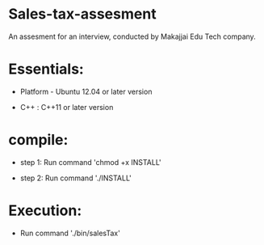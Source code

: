 # Sales-tax-assesment
An assesment for an interview, conducted by Makajjai Edu Tech company.

# Essentials:

* Platform  - Ubuntu 12.04 or later version

* C++ : C++11 or later version

# compile:

* step 1: Run command 'chmod +x INSTALL'

* step 2: Run command './INSTALL'

# Execution:

* Run command './bin/salesTax'
